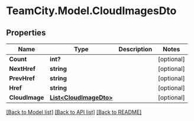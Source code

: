 # TeamCity.Model.CloudImagesDto
## Properties

Name | Type | Description | Notes
------------ | ------------- | ------------- | -------------
**Count** | **int?** |  | [optional] 
**NextHref** | **string** |  | [optional] 
**PrevHref** | **string** |  | [optional] 
**Href** | **string** |  | [optional] 
**CloudImage** | [**List&lt;CloudImageDto&gt;**](CloudImageDto.md) |  | [optional] 

[[Back to Model list]](../README.md#documentation-for-models) [[Back to API list]](../README.md#documentation-for-api-endpoints) [[Back to README]](../README.md)

